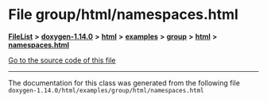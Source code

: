 

# File group/html/namespaces.html



[**FileList**](files.md) **>** [**doxygen-1.14.0**](dir_9d5bad020669189c90cda983471be5d0.md) **>** [**html**](dir_05d1fd8a7cdd04f638f8b23196de02e2.md) **>** [**examples**](dir_aa52e73a32d193037813a53dcfe817b6.md) **>** [**group**](dir_cc033eba885248d60cb68aca9a04323a.md) **>** [**html**](dir_92d5238c25e904e325679992b757650f.md) **>** [**namespaces.html**](group_2html_2namespaces_8html.md)

[Go to the source code of this file](group_2html_2namespaces_8html_source.md)





































































------------------------------
The documentation for this class was generated from the following file `doxygen-1.14.0/html/examples/group/html/namespaces.html`

